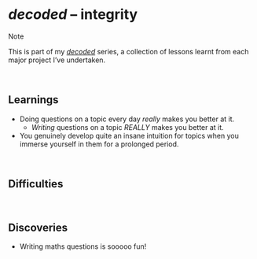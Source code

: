 # *decoded* – integrity
<!-- #SQUARK live!
| dest = decoded
| title = decoded
| desc = Learnings, challenges and discoveries from developing integrity.
| head = <em>decoded:</em> integrity
-->

> [!Note]
> This is part of my [*decoded*](https://github.com/Sup2point0/Assort/blob/origin/~dev/decoded.md) series, a collection of lessons learnt from each major project I’ve undertaken.


<br>


## Learnings

- Doing questions on a topic every day *really* makes you better at it.
  - *Writing* questions on a topic *REALLY* makes you better at it.
- You genuinely develop quite an insane intuition for topics when you immerse yourself in them for a prolonged period.


<br>


## Difficulties


<br>


## Discoveries

- Writing maths questions is sooooo fun!
